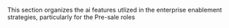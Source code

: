 This section organizes the ai features utlized in the enterprise enablement strategies, 
particularly for the Pre-sale roles
